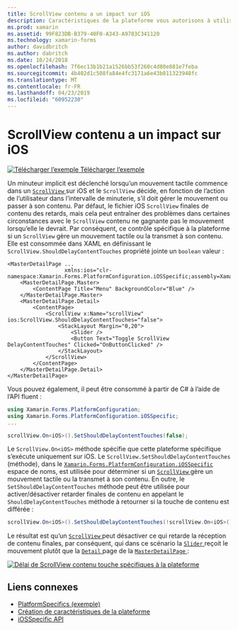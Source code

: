 ```yaml
---
title: ScrollView contenu a un impact sur iOS
description: Caractéristiques de la plateforme vous autorisons à utiliser les fonctionnalités qui est disponible uniquement sur une plateforme spécifique, sans avoir à implémenter des convertisseurs personnalisés ou des effets. Cet article explique comment utiliser l’iOS spécifique à la plateforme qui contrôle si un ScrollView gère un mouvement tactile ou le transmet à son contenu.
ms.prod: xamarin
ms.assetid: 99F823DB-B379-40F0-A343-A9783C341120
ms.technology: xamarin-forms
author: davidbritch
ms.author: dabritch
ms.date: 10/24/2018
ms.openlocfilehash: 7f6ec13b1b21a1526bb53f260c4d80e881e7feba
ms.sourcegitcommit: 4b402d1c508fa84e4fc3171a6e43b811323948fc
ms.translationtype: MT
ms.contentlocale: fr-FR
ms.lasthandoff: 04/23/2019
ms.locfileid: "60952230"
---
```

# <a name="scrollview-content-touches-on-ios"></a>ScrollView contenu a un impact sur iOS

[![Télécharger l’exemple](~/media/shared/download.png) Télécharger l’exemple](https://developer.xamarin.com/samples/xamarin-forms/userinterface/platformspecifics/)

Un minuteur implicit est déclenché lorsqu’un mouvement tactile commence dans un [ `ScrollView` ](xref:Xamarin.Forms.ScrollView) sur iOS et le `ScrollView` décide, en fonction de l’action de l’utilisateur dans l’intervalle de minuterie, s’il doit gérer le mouvement ou passer à son contenu. Par défaut, le fichier iOS `ScrollView` finales de contenu des retards, mais cela peut entraîner des problèmes dans certaines circonstances avec le `ScrollView` contenu ne gagnante pas le mouvement lorsqu’elle le devrait. Par conséquent, ce contrôle spécifique à la plateforme si un `ScrollView` gère un mouvement tactile ou la transmet à son contenu. Elle est consommée dans XAML en définissant le `ScrollView.ShouldDelayContentTouches` propriété jointe un `boolean` valeur :

```xaml
<MasterDetailPage ...
                  xmlns:ios="clr-namespace:Xamarin.Forms.PlatformConfiguration.iOSSpecific;assembly=Xamarin.Forms.Core">
    <MasterDetailPage.Master>
        <ContentPage Title="Menu" BackgroundColor="Blue" />
    </MasterDetailPage.Master>
    <MasterDetailPage.Detail>
        <ContentPage>
            <ScrollView x:Name="scrollView" ios:ScrollView.ShouldDelayContentTouches="false">
                <StackLayout Margin="0,20">
                    <Slider />
                    <Button Text="Toggle ScrollView DelayContentTouches" Clicked="OnButtonClicked" />
                </StackLayout>
            </ScrollView>
        </ContentPage>
    </MasterDetailPage.Detail>
</MasterDetailPage>
```

Vous pouvez également, il peut être consommé à partir de C# à l’aide de l’API fluent :

```csharp
using Xamarin.Forms.PlatformConfiguration;
using Xamarin.Forms.PlatformConfiguration.iOSSpecific;
...

scrollView.On<iOS>().SetShouldDelayContentTouches(false);
```

Le `ScrollView.On<iOS>` méthode spécifie que cette plateforme spécifique s’exécute uniquement sur iOS. Le `ScrollView.SetShouldDelayContentTouches` (méthode), dans le [ `Xamarin.Forms.PlatformConfiguration.iOSSpecific` ](xref:Xamarin.Forms.PlatformConfiguration.iOSSpecific) espace de noms, est utilisée pour déterminer si un [ `ScrollView` ](xref:Xamarin.Forms.ScrollView) gère un mouvement tactile ou la transmet à son contenu. En outre, le `SetShouldDelayContentTouches` méthode peut être utilisée pour activer/désactiver retarder finales de contenu en appelant le `ShouldDelayContentTouches` méthode à retourner si la touche de contenu est différée :

```csharp
scrollView.On<iOS>().SetShouldDelayContentTouches(!scrollView.On<iOS>().ShouldDelayContentTouches());
```

Le résultat est qu’un [ `ScrollView` ](xref:Xamarin.Forms.ScrollView) peut désactiver ce qui retarde la réception de contenu finales, par conséquent, qui dans ce scénario la [ `Slider` ](xref:Xamarin.Forms.Slider) reçoit le mouvement plutôt que la [ `Detail` ](xref:Xamarin.Forms.MasterDetailPage.Detail) page de la [ `MasterDetailPage` ](xref:Xamarin.Forms.MasterDetailPage):

[![](scrollview-content-touches-images/scrollview-delay-content-touches.png "Délai de ScrollView contenu touche spécifiques à la plateforme")](scrollview-content-touches-images/scrollview-delay-content-touches-large.png#lightbox "ScrollView délai contenu touche spécifiques à la plateforme")

## <a name="related-links"></a>Liens connexes

- [PlatformSpecifics (exemple)](https://developer.xamarin.com/samples/xamarin-forms/userinterface/platformspecifics/)
- [Création de caractéristiques de la plateforme](~/xamarin-forms/platform/platform-specifics/index.md#creating-platform-specifics)
- [iOSSpecific API](xref:Xamarin.Forms.PlatformConfiguration.iOSSpecific)
